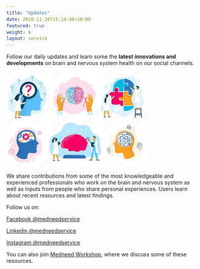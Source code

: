 ```yaml
---
title: "Updates"
date: 2018-11-28T15:14:46+20:00
featured: true
weight: 6
layout: service
---
```


Follow our daily updates and learn some the **latest innovations and developments** on brain and nervous system health on our social channels. 

![Updates](/images/illustrations/updates.jpg)

We share contributions from some of the most knowledgeable and experienced professionals who work on the brain and nervous system as well as inputs from people who share personal experiences. 
Users learn about recent resources and latest findings. 

Follow us on:

<a href="https://www.facebook.com/medneedservice" target="_blank">Facebook @medneedservice</a>

<a href="https://www.linkedin.com/company/medneedservice/" target="_blank">Linkedin @medneedservice</a>

<a href="https://www.instagram.com/medneedservice/" target="_blank">Instagram @medneedservice</a>

You can also join <a href="/services/workshop">Medneed Workshop</a>, where we discuss some of these resources.